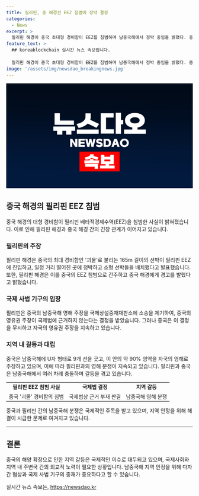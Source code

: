 ```yaml
---
title: 필리핀, 중 해경선 EEZ 침범에 정박 결정
categories:
  - News
excerpt: >
  필리핀 해경이 중국 초대형 경비함이 EEZ를 침범하며 남중국해에서 정박 중임을 밝혔다. 중국 경비함은 필리핀 선박과 약 730m 떨어진 곳에 위치하고 있으며, 필리핀 해경은 중국에 경고를 발령했다. 중국의 영유권 주장으로 필리핀과의 갈등은 계속되고 있으며, 이번 사고로 또 한번 긴장이 고조되고 있다. 중국은 남중국해에 U자 형태의 9개 선을 긋고 이 영역의 90%를 자국 영해로 주장하고 있다.
feature_text: >
  ## koreablockchain 실시간 뉴스 속보입니다.

  필리핀 해경이 중국 초대형 경비함이 EEZ를 침범하며 남중국해에서 정박 중임을 밝혔다. 중국 경비함은 필리핀 선박과 약 730m 떨어진 곳에 위치하고 있으며, 필리핀 해경은 중국에 경고를 발령했다. 중국의 영유권 주장으로 필리핀과의 갈등은 계속되고 있으며, 이번 사고로 또 한번 긴장이 고조되고 있다. 중국은 남중국해에 U자 형태의 9개 선을 긋고 이 영역의 90%를 자국 영해로 주장하고 있다.
image: '/assets/img/newsdao_breakingnews.jpg'
---
```


<p><img src="/assets/img/newsdao_breakingnews.jpg" alt="koreablockchain 속보" /></p>

<h2 data-ke-size="size26">중국 해경의 필리핀 EEZ 침범</h2>

<p data-ke-size="size16">중국 해경의 대형 경비함이 필리핀 배타적경제수역(EEZ)을 침범한 사실이 밝혀졌습니다. 이로 인해 필리핀 해경과 중국 해경 간의 긴장 관계가 이어지고 있습니다.</p>

<h3>필리핀의 주장</h3>

<p data-ke-size="size16">필리핀 해경은 중국의 최대 경비함인 '괴물'로 불리는 165m 길이의 선박이 필리핀 EEZ에 진입하고, 일정 거리 떨어진 곳에 정박하고 소형 선박들을 배치했다고 발표했습니다. 또한, 필리핀 해경은 이를 중국의 EEZ 침범으로 간주하고 중국 해경에게 경고를 발했다고 밝혔습니다.</p>

<h3>국제 사법 기구의 입장</h3>

<p data-ke-size="size16">필리핀은 중국의 남중국해 영해 주장을 국제상설중재재판소에 소송을 제기하여, 중국의 영유권 주장이 국제법에 근거하지 않는다는 결정을 받았습니다. 그러나 중국은 이 결정을 무시하고 자국의 영유권 주장을 지속하고 있습니다.</p>

<h3>지역 내 갈등과 대립</h3>

<p data-ke-size="size16">중국은 남중국해에 U자 형태로 9개 선을 긋고, 이 안의 약 90% 영역을 자국의 영해로 주장하고 있으며, 이에 따라 필리핀과의 영해 분쟁이 지속되고 있습니다. 필리핀과 중국은 남중국해에서 여러 차례 충돌하며 갈등을 겪고 있습니다.</p>

<table>
    <tr>
        <td style="text-align: center; height: 17px;"><b>필리핀 EEZ 침범 사실</b></td>
        <td style="text-align: center; height: 17px;"><b>국제법 결정</b></td>
        <td style="text-align: center; height: 17px;"><b>지역 갈등</b></td>
    </tr>
    <tr>
        <td style="text-align: center; height: 17px;">중국 '괴물' 경비함의 침범</td>
        <td style="text-align: center; height: 17px;">국제법상 근거 부재 판결</td>
        <td style="text-align: center; height: 17px;">남중국해 영해 분쟁</td>
    </tr>
</table>

<p data-ke-size="size16">중국과 필리핀 간의 남중국해 분쟁은 국제적인 주목을 받고 있으며, 지역 안정을 위해 해결이 시급한 문제로 여겨지고 있습니다.</p>

<hr>

<h2 data-ke-size="size26">결론</h2>

<p data-ke-size="size16">중국의 해양 확장으로 인한 지역 갈등은 국제적인 이슈로 대두되고 있으며, 국제사회와 지역 내 주변국 간의 외교적 노력이 필요한 상황입니다. 남중국해 지역 안정을 위해 다자간 협상과 국제 사법 기구의 중재가 중요하다고 할 수 있습니다.</p>
실시간 뉴스 속보는, <a href="https://newsdao.kr" rel="dofollow">https://newsdao.kr</a>


